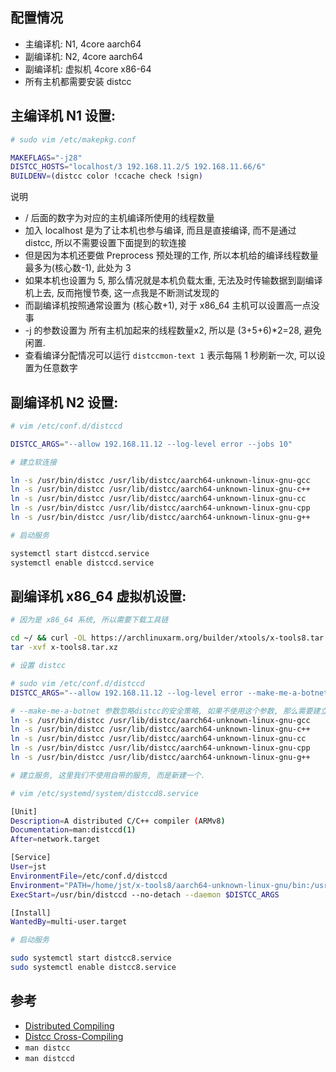 ## 配置情况
- 主编译机: N1, 4core aarch64
- 副编译机: N2, 4core aarch64
- 副编译机: 虚拟机 4core x86-64
- 所有主机都需要安装 distcc

## 主编译机 N1 设置:

```bash
# sudo vim /etc/makepkg.conf

MAKEFLAGS="-j28"
DISTCC_HOSTS="localhost/3 192.168.11.2/5 192.168.11.66/6"
BUILDENV=(distcc color !ccache check !sign)
```
说明
- / 后面的数字为对应的主机编译所使用的线程数量
- 加入 localhost 是为了让本机也参与编译, 而且是直接编译, 而不是通过 distcc, 所以不需要设置下面提到的软连接
- 但是因为本机还要做 Preprocess 预处理的工作, 所以本机给的编译线程数量最多为(核心数-1), 此处为 3
- 如果本机也设置为 5, 那么情况就是本机负载太重, 无法及时传输数据到副编译机上去, 反而拖慢节奏, 这一点我是不断测试发现的
- 而副编译机按照通常设置为 (核心数+1), 对于 x86_64 主机可以设置高一点没事
- -j 的参数设置为 所有主机加起来的线程数量x2, 所以是 (3+5+6)*2=28, 避免闲置.
- 查看编译分配情况可以运行 `distccmon-text 1` 表示每隔 1 秒刷新一次, 可以设置为任意数字

## 副编译机 N2 设置:

```bash
# vim /etc/conf.d/distccd

DISTCC_ARGS="--allow 192.168.11.12 --log-level error --jobs 10"
```

```bash
# 建立软连接

ln -s /usr/bin/distcc /usr/lib/distcc/aarch64-unknown-linux-gnu-gcc
ln -s /usr/bin/distcc /usr/lib/distcc/aarch64-unknown-linux-gnu-c++
ln -s /usr/bin/distcc /usr/lib/distcc/aarch64-unknown-linux-gnu-cc
ln -s /usr/bin/distcc /usr/lib/distcc/aarch64-unknown-linux-gnu-cpp
ln -s /usr/bin/distcc /usr/lib/distcc/aarch64-unknown-linux-gnu-g++
```
```bash
# 启动服务

systemctl start distccd.service
systemctl enable distccd.service
```

## 副编译机 x86_64 虚拟机设置:

```bash
# 因为是 x86_64 系统, 所以需要下载工具链

cd ~/ && curl -OL https://archlinuxarm.org/builder/xtools/x-tools8.tar.xz
tar -xvf x-tools8.tar.xz
```
```bash
# 设置 distcc

# sudo vim /etc/conf.d/distccd
DISTCC_ARGS="--allow 192.168.11.12 --log-level error --make-me-a-botnet --jobs 20"

# --make-me-a-botnet 参数忽略distcc的安全策略, 如果不使用这个参数, 那么需要建立软连接:
ln -s /usr/bin/distcc /usr/lib/distcc/aarch64-unknown-linux-gnu-gcc
ln -s /usr/bin/distcc /usr/lib/distcc/aarch64-unknown-linux-gnu-c++
ln -s /usr/bin/distcc /usr/lib/distcc/aarch64-unknown-linux-gnu-cc
ln -s /usr/bin/distcc /usr/lib/distcc/aarch64-unknown-linux-gnu-cpp
ln -s /usr/bin/distcc /usr/lib/distcc/aarch64-unknown-linux-gnu-g++

```
```bash
# 建立服务, 这里我们不使用自带的服务, 而是新建一个.

# vim /etc/systemd/system/distccd8.service

[Unit]
Description=A distributed C/C++ compiler (ARMv8)
Documentation=man:distccd(1)
After=network.target

[Service]
User=jst
EnvironmentFile=/etc/conf.d/distccd
Environment="PATH=/home/jst/x-tools8/aarch64-unknown-linux-gnu/bin:/usr/bin"
ExecStart=/usr/bin/distccd --no-detach --daemon $DISTCC_ARGS

[Install]
WantedBy=multi-user.target
```
```bash
# 启动服务

sudo systemctl start distcc8.service
sudo systemctl enable distcc8.service

```

## 参考

- [Distributed Compiling](https://archlinuxarm.org/wiki/Distributed_Compiling)
- [Distcc Cross-Compiling](https://archlinuxarm.org/wiki/Distcc_Cross-Compiling)
- `man distcc`
- `man distccd`




